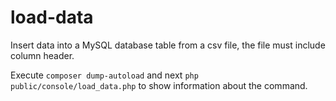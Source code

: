 # load-data
Insert data into a MySQL database table from a csv file, the file must include column header.

Execute `composer dump-autoload` and next `php public/console/load_data.php` to show information about the command.
